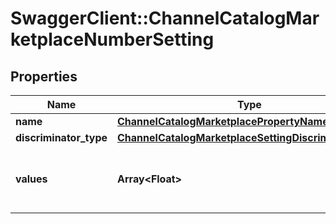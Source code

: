 # SwaggerClient::ChannelCatalogMarketplaceNumberSetting

## Properties
Name | Type | Description | Notes
------------ | ------------- | ------------- | -------------
**name** | [**ChannelCatalogMarketplacePropertyName**](ChannelCatalogMarketplacePropertyName.md) |  | 
**discriminator_type** | [**ChannelCatalogMarketplaceSettingDiscriminatorType**](ChannelCatalogMarketplaceSettingDiscriminatorType.md) |  | 
**values** | **Array&lt;Float&gt;** | Channel catalog marketplace property values | [optional] 



